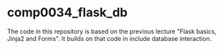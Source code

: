 # comp0034_flask_db

The code in this repository is based on the previous lecture "Flask basics, Jinja2 and Forms". It builds on that code in include database interaction.


